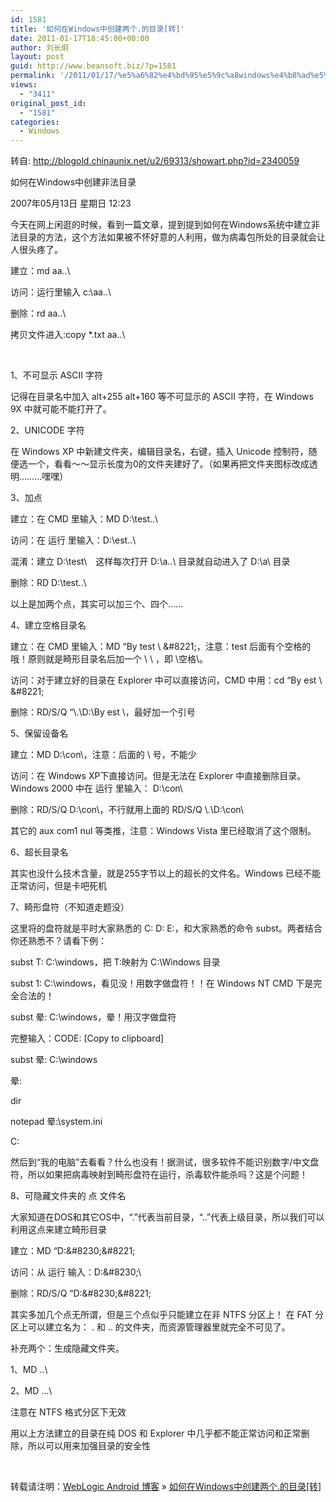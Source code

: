```yaml
---
id: 1581
title: '如何在Windows中创建两个.的目录[转]'
date: 2011-01-17T18:45:00+00:00
author: 刘长炯
layout: post
guid: http://www.beansoft.biz/?p=1581
permalink: '/2011/01/17/%e5%a6%82%e4%bd%95%e5%9c%a8windows%e4%b8%ad%e5%88%9b%e5%bb%ba%e4%b8%a4%e4%b8%aa-%e7%9a%84%e7%9b%ae%e5%bd%95%e8%bd%ac/'
views:
  - "3411"
original_post_id:
  - "1581"
categories:
  - Windows
---
```

转自: <http://blogold.chinaunix.net/u2/69313/showart.php?id=2340059>

如何在Windows中创建非法目录
  
2007年05月13日 星期日 12:23
  
今天在网上闲逛的时候，看到一篇文章，提到提到如何在Windows系统中建立非法目录的方法，这个方法如果被不怀好意的人利用，做为病毒包所处的目录就会让人很头疼了。

建立：md aa..\
  
访问：运行里输入 c:\aa..\
  
删除：rd aa..\
  
拷贝文件进入:copy *.txt aa..\

&nbsp;
  
1、不可显示 ASCII 字符

记得在目录名中加入 alt+255 alt+160 等不可显示的 ASCII 字符，在 Windows 9X 中就可能不能打开了。

2、UNICODE 字符

在 Windows XP 中新建文件夹，编辑目录名，右键，插入 Unicode 控制符，随便选一个，看看～～显示长度为0的文件夹建好了。（如果再把文件夹图标改成透明………嘿嘿）

3、加点

建立：在 CMD 里输入：MD D:\test..\
  
访问：在 运行 里输入：D:\est..\
  
混淆：建立 D:\test\　这样每次打开 D:\a..\ 目录就自动进入了 D:\a\ 目录
  
删除：RD D:\test..\

以上是加两个点，其实可以加三个、四个……

4、建立空格目录名

建立：在 CMD 里输入：MD &#8220;By test \ \&#8221;，注意：test 后面有个空格的哦！原则就是畸形目录名后加一个 \ \ ，即 \空格\。
  
访问：对于建立好的目录在 Explorer 中可以直接访问，CMD 中用：cd &#8220;By est \ \&#8221;
  
删除：RD/S/Q &#8220;\\.\D:\By est \，最好加一个引号

5、保留设备名

建立：MD D:\con\，注意：后面的 \ 号，不能少
  
访问：在 Windows XP下直接访问。但是无法在 Explorer 中直接删除目录。Windows 2000 中在 运行 里输入： D:\con\
  
删除：RD/S/Q D:\con\，不行就用上面的 RD/S/Q \\.\D:\con\

其它的 aux com1 nul 等类推，注意：Windows Vista 里已经取消了这个限制。

6、超长目录名

其实也没什么技术含量，就是255字节以上的超长的文件名。Windows 已经不能正常访问，但是卡吧死机

7、畸形盘符（不知道走题没）

这里将的盘符就是平时大家熟悉的 C: D: E:，和大家熟悉的命令 subst。两者结合你还熟悉不？请看下例：
  
subst T: C:\windows，把 T:映射为 C:\Windows 目录
  
subst 1: C:\windows，看见没！用数字做盘符！！在 Windows NT CMD 下是完全合法的！
  
subst 晕: C:\windows，晕！用汉字做盘符
  
完整输入：CODE: [Copy to clipboard]
  
subst 晕: C:\windows
  
晕:
  
dir
  
notepad 晕:\system.ini
  
C:
  
然后到“我的电脑”去看看？什么也没有！据测试，很多软件不能识别数字/中文盘符，所以如果把病毒映射到畸形盘符在运行，杀毒软件能杀吗？这是个问题！

8、可隐藏文件夹的 点 文件名

大家知道在DOS和其它OS中，“.”代表当前目录，“..”代表上级目录，所以我们可以利用这点来建立畸形目录
  
建立：MD &#8220;D:\&#8230;\&#8221;
  
访问：从 运行 输入：D:\&#8230;\
  
删除：RD/S/Q &#8220;D:\&#8230;\&#8221;

其实多加几个点无所谓，但是三个点似乎只能建立在非 NTFS 分区上！ 在 FAT 分区上可以建立名为： . 和 .. 的文件夹，而资源管理器里就完全不可见了。

补充两个：生成隐藏文件夹。
  
1、MD ..\
  
2、MD &#8230;\

注意在 NTFS 格式分区下无效

用以上方法建立的目录在纯 DOS 和 Explorer 中几乎都不能正常访问和正常删除，所以可以用来加强目录的安全性

&nbsp;

转载请注明：[WebLogic Android 博客](http://www.beansoft.biz) &raquo; [如何在Windows中创建两个.的目录[转]](http://www.beansoft.biz/2011/01/17/%e5%a6%82%e4%bd%95%e5%9c%a8windows%e4%b8%ad%e5%88%9b%e5%bb%ba%e4%b8%a4%e4%b8%aa-%e7%9a%84%e7%9b%ae%e5%bd%95%e8%bd%ac/)